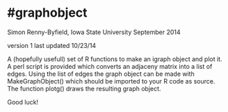 #graphobject
===========

Simon Renny-Byfield, Iowa State University September 2014

version 1
last updated 10/23/14


A (hopefully usefull) set of R functions to make an igraph object and plot it. A perl script is provided which converts an adjaceny matrix into a list of edges. Using the list of edges the graph object can be made with MakeGraphObject() which should be imported to your R code as source. The function plotg() draws the resulting graph object. 

Good luck!
